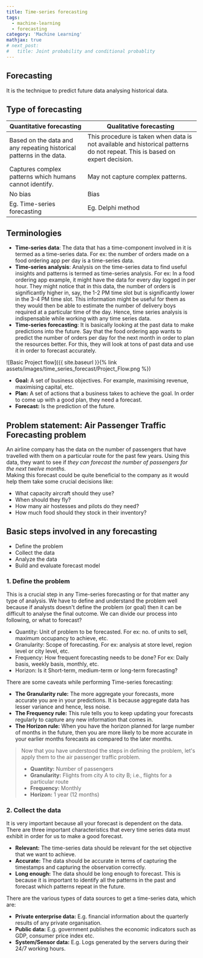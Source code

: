 ```yaml
---
title: Time-series forecasting
tags:
  - machine-learning
  - forecasting
category: 'Machine Learning'
mathjax: true
# next_post: 
#   title: Joint probability and conditional probablity
---
```


## Forecasting

It is the technique to predict future data analysing historical data.

## Type of forecasting

Quantitative forecasting | Qualitative forecasting
--- | ---
Based on the data and any repeating historical patterns in the data. | This procedure is taken when data is not available and historical patterns do not repeat. This is based on expert decision.
Captures complex patterns which humans cannot identify. | May not capture complex patterns.
No bias | Bias
Eg. Time-series forecasting | Eg. Delphi method

<!--more-->

## Terminologies

+ **Time-series data**: The data that has a time-component involved in it is termed as a time-series data. For ex: the number of orders made on a food ordering app per day is a time-series data.
+ **Time-series analysis**: Analysis on the time-series data to find useful insights and patterns is termed as time-series analysis. For ex: In a food ordering app example, it might have the data for every day logged in per hour. They might notice that in this data, the number of orders is significantly higher in, say, the 1-2 PM time slot but is significantly lower in the 3-4 PM time slot. This information might be useful for them as they would then be able to estimate the number of delivery boys required at a particular time of the day. Hence, time series analysis is indispensable while working with any time series data.
+ **Time-series forecasting**: It is basically looking at the past data to make predictions into the future. Say that the food ordering app wants to predict the number of orders per day for the next month in order to plan the resources better. For this, they will look at tons of past data and use it in order to forecast accurately.

![Basic Project flow]({{ site.baseurl }}{% link assets/images/time_series_forecast/Project_Flow.png %})

+ **Goal:** A set of business objectives. For example, maximising revenue, maximising capital, etc.
+ **Plan:** A set of actions that a business takes to achieve the goal. In order to come up with a good plan, they need a forecast.
+ **Forecast:** Is the prediction of the future.

## Problem statement: Air Passenger Traffic Forecasting problem

An airline company has the data on the number of passengers that have travelled with them on a particular route for the past few years. Using this data, they want to see if *they can forecast the number of passengers for the next twelve months.*  
Making this forecast could be quite beneficial to the company as it would help them take some crucial decisions like:

+ What capacity aircraft should they use?
+ When should they fly?
+ How many air hostesses and pilots do they need?
+ How much food should they stock in their inventory?

## Basic steps involved in any forecasting

+ Define the problem
+ Collect the data
+ Analyze the data
+ Build and evaluate forecast model

### 1. Define the problem

This is a crucial step in any Time-series forecasting or for that matter any type of analysis. We have to define and understand the problem well because if analysts doesn't define the problem (or goal) then it can be difficult to analyse the final outcome. We can divide our process into following, or what to forecast?

+ Quantity: Unit of problem to be forecasted. For ex: no. of units to sell, maximum occupancy to achieve, etc.
+ Granularity: Scope of forecasting. For ex: analysis at store level, region level or city level, etc.
+ Frequency: How frequent forecasting needs to be done? For ex: Daily basis, weekly basis, monthly, etc.
+ Horizon: Is it Short-term, medium-term or long-term forecasting?

There are some caveats while performing Time-series forecasting:

+ **The Granularity rule:** The more aggregate your forecasts, more accurate you are in your predictions. It is because aggregate data has lesser variance and hence, less noise.
+ **The Frequency rule:** This rule tells you to keep updating your forecasts regularly to capture any new information that comes in.
+ **The Horizon rule:** When you have the horizon planned for large number of months in the future, then you are more likely to be more accurate in your earlier months forecasts as compared to the later months.

> Now that you have understood the steps in defining the problem, let's apply them to the air passenger traffic problem.
>
> + **Quantity:** Number of passengers
> + **Granularity:** Flights from city A to city B; i.e., flights for a particular route
> + **Frequency:** Monthly
> + **Horizon:** 1 year (12 months)

### 2. Collect the data

It is very important because all your forecast is dependent on the data. There are three important characteristics that every time series data must exhibit in order for us to make a good forecast.

+ **Relevant:** The time-series data should be relevant for the set objective that we want to achieve.
+ **Accurate:** The data should be accurate in terms of capturing the timestamps and capturing the observation correctly.
+ **Long enough:** The data should be long enough to forecast. This is because it is important to identify all the patterns in the past and forecast which patterns repeat in the future.

There are the various types of data sources to get a time-series data, which are:

+ **Private enterprise data:** E.g. financial information about the quarterly results of any private organisation.
+ **Public data:** E.g. government publishes the economic indicators  such as GDP, consumer price index etc.
+ **System/Sensor data:** E.g. Logs generated by the servers during their 24/7 working hours.

